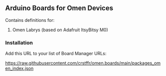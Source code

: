 ## Arduino Boards for Omen Devices

Contains definitions for:

1. Omen Labrys (based on Adafruit ItsyBitsy M0)

### Installation

Add this URL to your list of Board Manager URLs:

https://raw.githubusercontent.com/crstffr/omen.boards/main/packages_omen_index.json